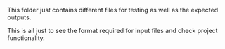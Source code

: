 This folder just contains different files for testing as well as the expected outputs.

This is all just to see the format required for input files and check project functionality.
